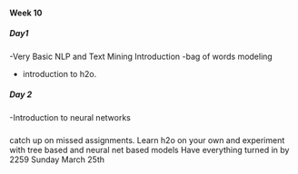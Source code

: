 #### Week 10 
##### Day1 
-Very Basic NLP and Text Mining Introduction
-bag of words modeling
- introduction to h2o.

##### Day 2
-Introduction to neural networks


#####
catch up on missed assignments. 
Learn h2o on your own and experiment with tree based and neural net based models 
Have everything turned in by 2259 Sunday March 25th

